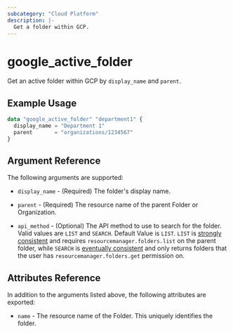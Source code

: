 ```yaml
---
subcategory: "Cloud Platform"
description: |-
  Get a folder within GCP.
---
```


# google_active_folder

Get an active folder within GCP by `display_name` and `parent`.

## Example Usage

```tf
data "google_active_folder" "department1" {
  display_name = "Department 1"
  parent       = "organizations/1234567"
}
```

## Argument Reference

The following arguments are supported:

* `display_name` - (Required) The folder's display name.

* `parent` - (Required) The resource name of the parent Folder or Organization.

* `api_method` - (Optional) The API method to use to search for the folder. Valid values are `LIST` and `SEARCH`. Default Value is `LIST`. `LIST` is [strongly consistent](https://cloud.google.com/resource-manager/reference/rest/v3/folders/list#:~:text=list()%20provides%20a-,strongly%20consistent,-view%20of%20the) and requires `resourcemanager.folders.list` on the parent folder, while `SEARCH` is [eventually consistent](https://cloud.google.com/resource-manager/reference/rest/v3/folders/search#:~:text=eventually%20consistent) and only returns folders that the user has `resourcemanager.folders.get` permission on.


## Attributes Reference

In addition to the arguments listed above, the following attributes are exported:

* `name` - The resource name of the Folder. This uniquely identifies the folder.
